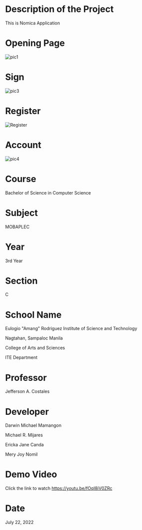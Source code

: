 # Description of the Project
This is Nomica Application
# Opening Page
![pic1](https://user-images.githubusercontent.com/107913525/180473102-78f79467-fb75-464d-8be2-a076d5dedfac.png)
# Sign
![pic3](https://user-images.githubusercontent.com/107913525/180474469-44ff1b44-d298-4486-88ea-b995eb5dca05.png)
# Register
![Register](https://user-images.githubusercontent.com/107913525/180474563-1549890f-e950-4706-b634-e9031e5d2605.png)
# Account
![pic4](https://user-images.githubusercontent.com/107913525/180474772-41715261-103e-4f3b-97bc-a406610fbde5.png)
# Course
Bachelor of Science in Computer Science
# Subject
MOBAPLEC
# Year
3rd Year
# Section
C
# School Name
Eulogio "Amang" Rodriguez Institute of Science and Technology

Nagtahan, Sampaloc Manila

College of Arts and Sciences

ITE Department
# Professor
Jefferson A. Costales
# Developer
Darwin Michael Mamangon

Michael R. Mijares

Ericka Jane Canda

Mery Joy Nomil

# Demo Video
Click the link to watch https://youtu.be/fOqI8iV0ZRc
# Date
July 22, 2022
